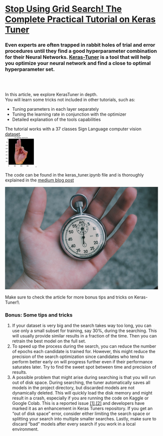 # [Stop Using Grid Search! The Complete Practical Tutorial on Keras Tuner](https://pub.towardsai.net/keras-tuner-tutorial-hyperparameter-optimization-tensorflow-keras-computer-vision-example-c9abbdad9887)

### Even experts are often trapped in rabbit holes of trial and error procedures until they find a good hyperparameter combination for their Neural Networks. [**Keras-Tuner**](https://keras.io/api/keras_tuner/) is a tool that will help you **optimize your neural network** and find a close to optimal hyperparameter set.

</br>
</br>

In this article, we explore KerasTuner in depth.\
You will learn some tricks not included in other tutorials, such as: 
- Tuning parameters in each layer separately
- Tuning the learning rate in conjunction with the optimizer 
- Detailed explanation of the tools capabilities

The tutorial works with a 37 classes Sign Language computer vision [dataset](https://www.kaggle.com/datasets/ayuraj/asl-dataset).
</br>
<img src='Images/data_sample.png' height=100 width=100>.
</br>

The code can be found in the keras_tuner.ipynb file and is thoroughly explained in the [medium blog post](https://pub.towardsai.net/keras-tuner-tutorial-hyperparameter-optimization-tensorflow-keras-computer-vision-example-c9abbdad9887)

[![cover](Images/cover.png)](https://pub.towardsai.net/keras-tuner-tutorial-hyperparameter-optimization-tensorflow-keras-computer-vision-example-c9abbdad9887)

Make sure to check the article for more bonus tips and tricks on Keras-Tuner!\
### **Bonus: Some tips and tricks**

1. If your dataset is very big and the search takes way too long, you can use only a small subset for training, say 30%, during the searching. This will usually provide similar results in a fraction of the time. Then you can retrain the best model on the full set.
2. To speed up the process during the search, you can reduce the number of epochs each candidate is trained for. However, this might reduce the precision of the search optimization since candidates who tend to perform better early on will progress further even if their performance saturates later. Try to find the sweet spot between time and precision of results.
3. A possible problem that might arise during searching is that you will run out of disk space. During searching, the tuner automatically saves all models in the project directory, but discarded models are not dynamically deleted. This will quickly load the disk memory and might result in a crash, especially if you are running the code on Kaggle or Google Colab. This is a reported issue [[1]](https://github.com/keras-team/keras-tuner/issues/288),[[2]](https://github.com/keras-team/keras-tuner/issues/481) and developers have marked it as an enhancement in Keras Tuners repository. If you get an “out of disk space” error, consider either limiting the search space or splitting your search into multiple smaller searches. Lastly, make sure to discard “bad” models after every search if you work in a local environment.